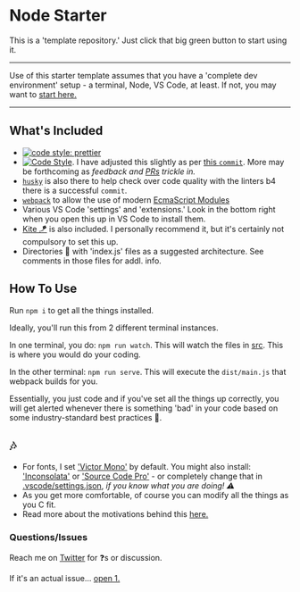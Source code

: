 # Node Starter

This is a 'template repository.' Just click that big green button to start using it.

---

Use of this starter template assumes that you have a 'complete dev environment' setup - a terminal, Node, VS Code, at least. If not, you may want to [start here.](https://www.notion.so/codefinity/Setting-up-a-Local-Dev-Environment-for-JS-02a4e9f4a30043d3a8e7d109be3448f4)

---

## What's Included

- [![code style: prettier](https://img.shields.io/badge/code_style-prettier-ff69b4.svg?style=flat-square)](https://github.com/prettier/prettier)
- [![Code Style](https://badgen.net/badge/code%20style/airbnb/ff5a5f?icon=airbnb)](https://github.com/airbnb/javascript). I have adjusted this slightly as per [this `commit`](https://github.com/manavm1990/node-starter/commit/ff1ed419d3ed411683b404b1cc6e221c859b0d33). More may be forthcoming as *feedback and [PRs](https://github.com/swic-cis-177/mt-project-studentloganbutler/pulls) trickle in.*
- [`husky`](https://www.npmjs.com/package/husky) is also there to help check over code quality with the linters b4 there is a successful `commit`.
- [`webpack`](https://www.npmjs.com/package/webpack) to allow the use of modern [EcmaScript Modules](https://hacks.mozilla.org/2018/03/es-modules-a-cartoon-deep-dive/)
- Various VS Code 'settings' and 'extensions.' Look in the bottom right when you open this up in VS Code to install them.
- [Kite 🪁](https://www.kite.com/javascript/) is also included. I personally recommend it, but it's certainly not compulsory to set this up.
- Directories 📂 with 'index.js' files as a suggested architecture. See comments in those files for addl. info.

## How To Use

Run `npm i` to get all the things installed.

Ideally, you'll run this from 2 different terminal instances.

In one terminal, you do: `npm run watch`. This will watch the files in [src](/src). This is where you would do your coding.

In the other terminal: `npm run serve`. This will execute the `dist/main.js` that webpack builds for you.

Essentially, you just code and if you've set all the things up correctly, you will get alerted whenever there is something 'bad' in your code based on some industry-standard best practices 🦄.

## 🎶

- For fonts, I set ['Victor Mono'](https://rubjo.github.io/victor-mono/) by default. You might also install: ['Inconsolata'](https://fonts.google.com/specimen/Inconsolata) or ['Source Code Pro'](https://fonts.google.com/specimen/Source+Code+Pro) - or completely change that in [.vscode/settings.json](/.vscode/settings.json), _if you know what you are doing! ⚠️_
- As you get more comfortable, of course you can modify all the things as you C fit.
- Read more about the motivations behind this [here.](https://dev.to/codefinity/node-noob-starter-repo-g31)

### Questions/Issues

Reach me on [Twitter](https://twitter.com/GoCodeFinity) for ❓s or discussion.

If it's an actual issue... [open 1.](https://github.com/manavm1990/node-starter/issues)
